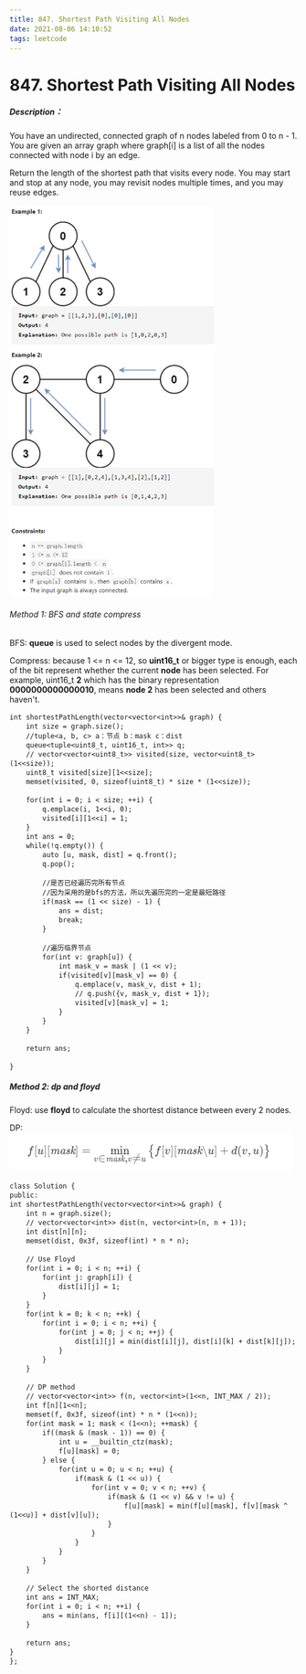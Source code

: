 ```yaml
---
title: 847. Shortest Path Visiting All Nodes
date: 2021-08-06 14:10:52
tags: leetcode
---
```


<!-- # **847. Shortest Path Visiting All Nodes**

##### Description：

You have an undirected, connected graph of n nodes labeled from 0 to n - 1. You are given an array graph where graph[i] is a list of all the nodes connected with node i by an edge.

Return the length of the shortest path that visits every node. You may start and stop at any node, you may revisit nodes multiple times, and you may reuse edges.

![](lc847/847.png)
{% asset_img 847.png This is an test image %}

<center>
<img src="./lc847/847.png" width="25%" height="25%" />
Examples
</center> -->


# **847. Shortest Path Visiting All Nodes**

##### Description：

You have an undirected, connected graph of n nodes labeled from 0 to n - 1. You are given an array graph where graph[i] is a list of all the nodes connected with node i by an edge.

Return the length of the shortest path that visits every node. You may start and stop at any node, you may revisit nodes multiple times, and you may reuse edges.

<img src="./lc847_img/examples.png" alt="examples" style="zoom:67%;" />

###### Method 1: BFS and state compress

BFS: **queue** is used to select nodes by the divergent mode.

Compress: because 1 <= n <= 12, so **uint16_t** or bigger type is enough, each of the bit represent whether the current **node** has been selected. For example, uint16_t **2** which has the binary representation **0000000000000010**, means **node 2** has been selected and others haven't.

```
int shortestPathLength(vector<vector<int>>& graph) {
    int size = graph.size();
    //tuple<a, b, c> a：节点 b：mask c：dist
    queue<tuple<uint8_t, uint16_t, int>> q;
    // vector<vector<uint8_t>> visited(size, vector<uint8_t>(1<<size));
    uint8_t visited[size][1<<size];
    memset(visited, 0, sizeof(uint8_t) * size * (1<<size));

    for(int i = 0; i < size; ++i) {
        q.emplace(i, 1<<i, 0);
        visited[i][1<<i] = 1;
    }
    int ans = 0;
    while(!q.empty()) {
        auto [u, mask, dist] = q.front();
        q.pop();

        //是否已经遍历完所有节点
        //因为采用的是bfs的方法，所以先遍历完的一定是最短路径
        if(mask == (1 << size) - 1) {
            ans = dist;
            break;
        }

        //遍历临界节点
        for(int v: graph[u]) {
            int mask_v = mask | (1 << v);
            if(visited[v][mask_v] == 0) {
                q.emplace(v, mask_v, dist + 1);
                // q.push({v, mask_v, dist + 1});
                visited[v][mask_v] = 1;
            }
        }
    }

    return ans;

}
```

##### Method 2: dp and floyd

Floyd: use **floyd** to calculate the shortest distance between every 2 nodes.

DP: ![formula](./lc847_img/formula.png)

```
class Solution {
public:
int shortestPathLength(vector<vector<int>>& graph) {
    int n = graph.size();
    // vector<vector<int>> dist(n, vector<int>(n, n + 1));
    int dist[n][n];
    memset(dist, 0x3f, sizeof(int) * n * n);

	// Use Floyd
    for(int i = 0; i < n; ++i) {
        for(int j: graph[i]) {
            dist[i][j] = 1;
        }
    }
    for(int k = 0; k < n; ++k) {
        for(int i = 0; i < n; ++i) {
            for(int j = 0; j < n; ++j) {
                dist[i][j] = min(dist[i][j], dist[i][k] + dist[k][j]);
            }
        }
    }
	
	// DP method
    // vector<vector<int>> f(n, vector<int>(1<<n, INT_MAX / 2));
    int f[n][1<<n];
    memset(f, 0x3f, sizeof(int) * n * (1<<n));
    for(int mask = 1; mask < (1<<n); ++mask) {
        if((mask & (mask - 1)) == 0) {
            int u = __builtin_ctz(mask);
            f[u][mask] = 0;
        } else {
            for(int u = 0; u < n; ++u) {
                if(mask & (1 << u)) {
                    for(int v = 0; v < n; ++v) {
                        if(mask & (1 << v) && v != u) {
                            f[u][mask] = min(f[u][mask], f[v][mask ^ (1<<u)] + dist[v][u]);
                        }
                    }
                }
            }
        }
    }
    
    // Select the shorted distance
    int ans = INT_MAX;
    for(int i = 0; i < n; ++i) {
        ans = min(ans, f[i][(1<<n) - 1]);
    }

    return ans;
}
};
```